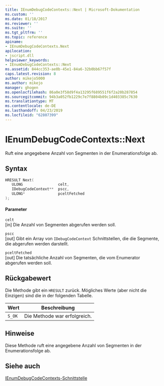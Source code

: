 ```yaml
---
title: IEnumDebugCodeContexts::Next | Microsoft-Dokumentation
ms.custom: ''
ms.date: 01/18/2017
ms.reviewer: ''
ms.suite: ''
ms.tgt_pltfrm: ''
ms.topic: reference
apiname:
- IEnumDebugCodeContexts.Next
apilocation:
- jscript.dll
helpviewer_keywords:
- IEnumDebugCodeContexts::Next
ms.assetid: 844cc353-ae0b-45e1-84a6-32b0bb67f57f
caps.latest.revision: 8
author: mikejo5000
ms.author: mikejo
manager: ghogen
ms.openlocfilehash: 86a0e3f58d9f4a13295f689551f6f2a20b287854
ms.sourcegitcommit: 94b3a052fb1229c7e7f8804b09c1d403385c7630
ms.translationtype: MT
ms.contentlocale: de-DE
ms.lasthandoff: 04/23/2019
ms.locfileid: "62807399"
---
```

# <a name="ienumdebugcodecontextsnext"></a>IEnumDebugCodeContexts::Next
Ruft eine angegebene Anzahl von Segmenten in der Enumerationsfolge ab.  
  
## <a name="syntax"></a>Syntax  
  
```cpp
HRESULT Next(  
   ULONG                celt,  
   IDebugCodeContext**  pscc,  
   ULONG*               pceltFetched  
);  
```  
  
#### <a name="parameters"></a>Parameter  
 `celt`  
 [in] Die Anzahl von Segmenten abgerufen werden soll.  
  
 `pscc`  
 [out] Gibt ein Array von `IDebugCodeContext` Schnittstellen, die die Segmente, die abgerufen werden darstellt.  
  
 `pceltFetched`  
 [out] Die tatsächliche Anzahl von Segmenten, die vom Enumerator abgerufen werden soll.  
  
## <a name="return-value"></a>Rückgabewert  
 Die Methode gibt ein `HRESULT` zurück. Mögliches Werte (aber nicht die Einzigen) sind die in der folgenden Tabelle.  
  
|Wert|Beschreibung|  
|-----------|-----------------|  
|`S_OK`|Die Methode war erfolgreich.|  
  
## <a name="remarks"></a>Hinweise  
 Diese Methode ruft eine angegebene Anzahl von Segmenten in der Enumerationsfolge ab.  
  
## <a name="see-also"></a>Siehe auch  
 [IEnumDebugCodeContexts-Schnittstelle](../../winscript/reference/ienumdebugcodecontexts-interface.md)